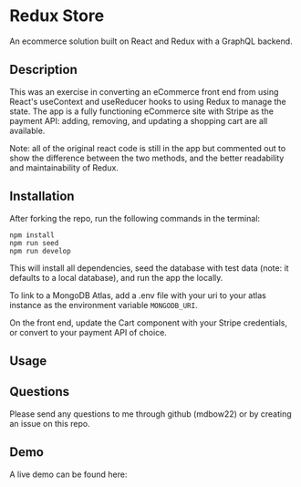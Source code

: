 # Redux Store

An ecommerce solution built on React and Redux with a GraphQL backend.

## Description

This was an exercise in converting an eCommerce front end from using React's useContext and useReducer hooks to using Redux to manage the state. The app is a fully functioning eCommerce site with Stripe as the payment API: adding, removing, and updating a shopping cart are all available.

Note: all of the original react code is still in the app but commented out to show the difference between the two methods, and the better readability and maintainability of Redux.

## Installation

After forking the repo, run the following commands in the terminal:

    npm install
    npm run seed
    npm run develop

This will install all dependencies, seed the database with test data (note: it defaults to a local database), and run the app the locally.

To link to a MongoDB Atlas, add a .env file with your uri to your atlas instance as the environment variable ``MONGODB_URI``.

On the front end, update the Cart component with your Stripe credentials, or convert to your payment API of choice.

## Usage

## Questions

Please send any questions to me through github (mdbow22) or by creating an issue on this repo.

## Demo

A live demo can be found here: 